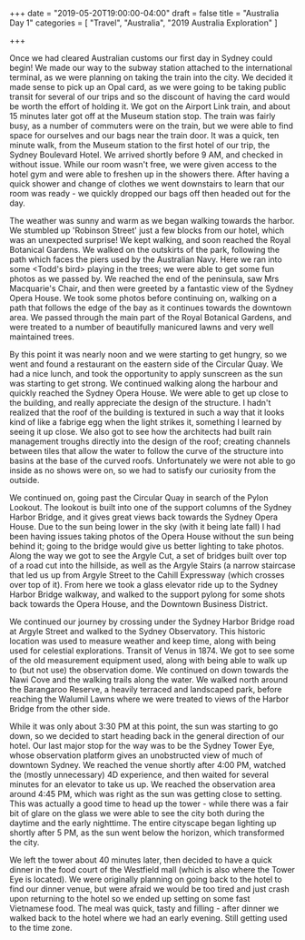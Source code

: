 +++
date = "2019-05-20T19:00:00-04:00"
draft = false
title = "Australia Day 1"
categories = [ "Travel", "Australia", "2019 Australia Exploration" ]

+++

Once we had cleared Australian customs our first day in Sydney could begin! We made our way to the subway station attached to the international terminal, as we were planning on taking the train into the city. We decided it made sense to pick up an Opal card, as we were going to be taking public transit for several of our trips and so the discount of having the card would be worth the effort of holding it. We got on the Airport Link train, and about 15 minutes later got off at the Museum station stop. The train was fairly busy, as a number of commuters were on the train, but we were able to find space for ourselves and our bags near the train door. It was a quick, ten minute walk, from the Museum station to the first hotel of our trip, the Sydney Boulevard Hotel. We arrived shortly before 9 AM, and checked in without issue. While our room wasn't free, we were given access to the hotel gym and were able to freshen up in the showers there. After having a quick shower and change of clothes we went downstairs to learn that our room was ready - we quickly dropped our bags off then headed out for the day.

The weather was sunny and warm as we began walking towards the harbor. We stumbled up 'Robinson Street' just a few blocks from our hotel, which was an unexpected surprise! We kept walking, and soon reached the Royal Botanical Gardens. We walked on the outskirts of the park, following the path which faces the piers used by the Australian Navy. Here we ran into some <Todd's bird> playing in the trees; we were able to get some fun photos as we passed by. We reached the end of the peninsula, saw Mrs Macquarie's Chair, and then were greeted by a fantastic view of the Sydney Opera House. We took some photos before continuing on, walking on a path that follows the edge of the bay as it continues towards the downtown area. We passed through the main part of the Royal Botanical Gardens, and were treated to a number of beautifully manicured lawns and very well maintained trees.

By this point it was nearly noon and we were starting to get hungry, so we went and found a restaurant on the eastern side of the Circular Quay. We had a nice lunch, and took the opportunity to apply sunscreen as the sun was starting to get strong. We continued walking along the harbour and quickly reached the Sydney Opera House. We were able to get up close to the building, and really appreciate the design of the structure. I hadn't realized that the roof of the building is textured in such a way that it looks kind of like a fabrige egg when the light strikes it, something I learned by seeing it up close. We also got to see how the architects had built rain management troughs directly into the design of the roof; creating channels between tiles that allow the water to follow the curve of the structure into basins at the base of the curved roofs. Unfortunately we were not able to go inside as no shows were on, so we had to satisfy our curiosity from the outside.

We continued on, going past the Circular Quay in search of the Pylon Lookout. The lookout is built into one of the support columns of the Sydney Harbor Bridge, and it gives great views back towards the Sydney Opera House. Due to the sun being lower in the sky (with it being late fall) I had been having issues taking photos of the Opera House without the sun being behind it; going to the bridge would give us better lighting to take photos. Along the way we got to see the Argyle Cut, a set of bridges built over top of a road cut into the hillside, as well as the Argyle Stairs (a narrow staircase that led us up from Argyle Street to the Cahill Expressway (which crosses over top of it). From here we took a glass elevator ride up to the Sydney Harbor Bridge walkway, and walked to the support pylong for some shots back towards the Opera House, and the Downtown Business District.

We continued our journey by crossing under the Sydney Harbor Bridge road at Argyle Street and walked to the Sydney Observatory. This historic location was used to measure weather and keep time, along with being used for celestial explorations. Transit of Venus in 1874. We got to see some of the old measurement equipment used, along with being able to walk up to (but not use) the observation dome. We continued on down towards the Nawi Cove and the walking trails along the water. We walked north around the Barangaroo Reserve, a heavily terraced and landscaped park, before reaching the Walumil Lawns where we were treated to views of the Harbor Bridge from the other side.

While it was only about 3:30 PM at this point, the sun was starting to go down, so we decided to start heading back in the general direction of our hotel. Our last major stop for the way was to be the Sydney Tower Eye, whose observation platform gives an unobstructed view of much of downtown Sydney. We reached the venue shortly after 4:00 PM, watched the (mostly unnecessary) 4D experience, and then waited for several minutes for an elevator to take us up. We reached the observation area around 4:45 PM, which was right as the sun was getting close to setting. This was actually a good time to head up the tower - while there was a fair bit of glare on the glass we were able to see the city both during the daytime and the early nighttime. The entire cityscape began lighting up shortly after 5 PM, as the sun went below the horizon, which transformed the city.

We left the tower about 40 minutes later, then decided to have a quick dinner in the food court of the Westfield mall (which is also where the Tower Eye is located). We were originally planning on going back to the hotel to find our dinner venue, but were afraid we would be too tired and just crash upon returning to the hotel so we ended up setting on some fast Vietnamese food. The meal was quick, tasty and filling - after dinner we walked back to the hotel where we had an early evening. Still getting used to the time zone.


